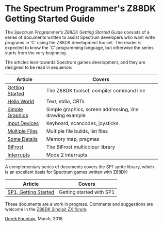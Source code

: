 # The Spectrum Programmer's Z88DK Getting Started Guide

The *Spectrum Programmer's Z88DK Getting Started Guide* consists of a series of
documents written to assist Spectrum developers who want write programs in 'C'
using the Z88DK development toolset. The reader is expected to know the 'C'
programming language, but otherwise the series starts from the very
beginning.

The articles lean towards Spectrum games development, and they are designed to
be read in sequence:


| Article         | Covers        |
| --------------- | ------------- |
| [Getting Started](https://github.com/z88dk/z88dk/blob/master/doc/ZXSpectrumZSDCCnewlib_01_GettingStarted.md) | The Z88DK toolset, compiler command line |
| [Hello World](https://github.com/z88dk/z88dk/blob/master/doc/ZXSpectrumZSDCCnewlib_02_HelloWorld.md)     | Text, stdio, CRTs |
| [Simple Graphics](https://github.com/z88dk/z88dk/blob/master/doc/ZXSpectrumZSDCCnewlib_03_SimpleGraphics.md) | Simple graphics, screen addressing, line drawing example |
| [Input Devices](https://github.com/z88dk/z88dk/blob/master/doc/ZXSpectrumZSDCCnewlib_04_InputDevices.md)   | Keyboard, scancodes, joysticks |
| [Multiple Files](https://github.com/z88dk/z88dk/blob/master/doc/ZXSpectrumZSDCCnewlib_05_MultipleFiles.md)  | Multiple file builds, list files |
| [Some Details](https://github.com/z88dk/z88dk/blob/master/doc/ZXSpectrumZSDCCnewlib_06_SomeDetails.md)    | Memory map, pragmas |
| [BiFrost](https://github.com/z88dk/z88dk/blob/master/doc/ZXSpectrumZSDCCnewlib_07_BiFrost.md)         | The BiFrost multicolour library |
| [Interrupts](https://github.com/z88dk/z88dk/blob/master/doc/ZXSpectrumZSDCCnewlib_08_Interrupts.md)      | Mode 2 interrupts |

A complementary series of documents covers the SP1 sprite library, which is
an excellent basis for Spectrum games written with Z88DK:

| Article         | Covers        |
| --------------- | ------------- |
| [SP1, Getting Started](https://github.com/z88dk/z88dk/blob/master/doc/ZXSpectrumZSDCCnewlib_SP1_01_GettingStarted.md) | Getting started with SP1 |

These documents are a work in progress. Comments and suggestions are welcome in
the [Z88DK Sinclair ZX forum](https://www.z88dk.org/forum/viewforum.php?id=2).

[Derek Fountain](http://www.derekfountain.org/), March, 2018